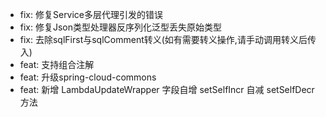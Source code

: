 - fix: 修复Service多层代理引发的错误
- fix: 修复Json类型处理器反序列化泛型丢失原始类型
- fix: 去除sqlFirst与sqlComment转义(如有需要转义操作,请手动调用转义后传入)
- feat: 支持组合注解
- feat: 升级spring-cloud-commons
- feat: 新增 LambdaUpdateWrapper 字段自增 setSelfIncr 自减 setSelfDecr 方法
